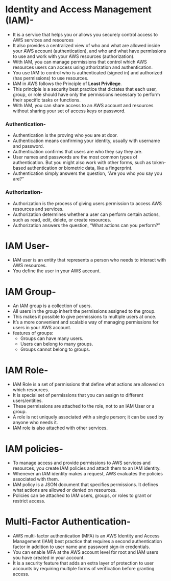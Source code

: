 # Identity and Access Management (IAM)-
- It is a service that helps you or allows you securely control access to AWS services and resources
- It also provides a centralized view of who and what are allowed inside your AWS account (authentication), and who and what have permissions to use and work with your AWS resources (authorization).
- With IAM, you can manage permissions that control which AWS resources users can access using athorization and authentication.
- You use IAM to control who is authenticated (signed in) and authorized (has permissions) to use resources.
- IAM in AWS follows the Principle of **Least Privilege**.
- This principle is a security best practice that dictates that each user, group, or role should have only the permissions necessary to perform their specific tasks or functions.
- With IAM, you can share access to an AWS account and resources without sharing your set of access keys or password.
### Authentication-
- Authentication is the proving who you are at door.
- Authentication means confirming your identity, usually with username and password.
- Authentication confirms that users are who they say they are.
- User names and passwords are the most common types of authentication. But you might also work with other forms, such as token-based authentication or biometric data, like a fingerprint.
- Authentication simply answers the question, “Are you who you say you are?”

### Authorization-
- Authorization is the process of giving users permission to access AWS resources and services.
- Authorization determines whether a user can perform certain actions, such as read, edit, delete, or create resources.
- Authorization answers the question, “What actions can you perform?” 
  
# IAM User-
- IAM user is an entity that represents a person who needs to interact with AWS resources.
- You define the user in your AWS account.

# IAM Group-
- An IAM group is a collection of users.
- All users in the group inherit the permissions assigned to the group.
- This makes it possible to give permissions to multiple users at once.
- It’s a more convenient and scalable way of managing permissions for users in your AWS account.
- features of groups:
   - Groups can have many users.
   - Users can belong to many groups.
   - Groups cannot belong to groups.
     
# IAM Role-
- IAM Role is a set of permissions that define what actions are allowed on which resources.
- It is special set of permissions that you can assign to different users/entities.
- These permissions are attached to the role, not to an IAM User or a group.
- A role is not uniquely associated with a single person; it can be used by anyone who needs it.
- IAM role is also attached with other services.



# IAM policies-
- To manage access and provide permissions to AWS services and resources, you create IAM policies and attach them to an IAM identity.
- Whenever an IAM identity makes a request, AWS evaluates the policies associated with them.
- IAM policy is a JSON document that specifies permissions. It defines what actions are allowed or denied on resources.
- Policies can be attached to IAM users, groups, or roles to grant or restrict access.


# Multi-Factor Authentication-
- AWS multi-factor authentication (MFA) is an AWS Identity and Access Management (IAM) best practice that requires a second authentication factor in addition to user name and password sign-in credentials.
- You can enable MFA at the AWS account level for root and IAM users you have created in your account.
- It is a security feature that adds an extra layer of protection to user accounts by requiring multiple forms of verification before granting access.
  
